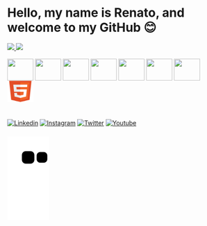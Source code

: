 # Hello, my name is Renato, and welcome to my GitHub 😊

<div align="">
  <a href="https://github.com/Renatmf5">
    <img height="145em" src="https://github-readme-stats.vercel.app/api?username=Renatmf5&count_private=true&include_all_commits=true&show_icons=true&theme=dracula&hide_border=false&show_owner=true"/>
    <img height="145em" src="https://github-readme-stats.vercel.app/api/top-langs/?username=Renatmf5&theme=dracula&hide_border=false&&layout=compact"/>
  </a>
</div>

<div style="display: inline_block"><br>
  
  <img align="center" height="50" width="60" src="https://cdn.jsdelivr.net/gh/devicons/devicon/icons/python/python-original.svg" />
          
  <img align="center" height="50" width="60" src="https://cdn.jsdelivr.net/gh/devicons/devicon/icons/mysql/mysql-original-wordmark.svg" />
 
  <img align="center" height="50" width="60" src="https://cdn.jsdelivr.net/gh/devicons/devicon/icons/amazonwebservices/amazonwebservices-original.svg" />
  
  
  <img align="center" height="50" width="60" src="https://cdn.jsdelivr.net/gh/devicons/devicon/icons/git/git-original.svg" />
  
  <img align="center" height="50" width="60" src="https://cdn.jsdelivr.net/gh/devicons/devicon/icons/linux/linux-original.svg" />
  
  <img align="center" height="50" width="60" src="https://cdn.jsdelivr.net/gh/devicons/devicon/icons/mongodb/mongodb-original.svg" />

  <img align="center" height="50" width="60" src="https://cdn.jsdelivr.net/gh/devicons/devicon/icons/r/r-original.svg" />        
          
  <img align="center" height="50" width="60" src="https://raw.githubusercontent.com/devicons/devicon/master/icons/html5/html5-original.svg">

</div>

#

[![Linkedin](https://img.shields.io/badge/LinkedIn-0077B5?style=for-the-badge&logo=linkedin&logoColor=white)](https://www.linkedin.com/in/brenno-sullivan-662372185/)
[![Instagram](https://img.shields.io/badge/Instagram-E4405F?style=for-the-badge&logo=instagram&logoColor=white)](https://www.instagram.com/brenno.varos/)
[![Twitter](https://img.shields.io/badge/Twitter-1DA1F2?style=for-the-badge&logo=twitter&logoColor=white)](https://twitter.com/BrennoSullivan)
[![Youtube](https://img.shields.io/badge/YouTube-FF0000?style=for-the-badge&logo=youtube&logoColor=white)](https://www.youtube.com/@varos-programacao)


###

 ![Snake animation](https://github.com/brennosullivan/brennosullivan/blob/output/github-contribution-grid-snake.svg)
